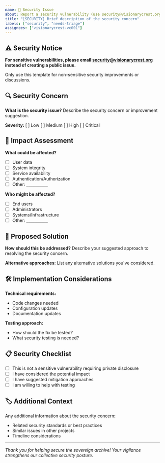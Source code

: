 ```yaml
---
name: 🔐 Security Issue
about: Report a security vulnerability (use security@visionarycrest.org for sensitive issues)
title: "[SECURITY] Brief description of the security concern"
labels: ["security", "needs-triage"]
assignees: ["visionarycrest-vc001"]
---
```


## ⚠️ Security Notice

**For sensitive vulnerabilities, please email security@visionarycrest.org instead of creating a public issue.**

Only use this template for non-sensitive security improvements or discussions.

## 🔍 Security Concern

**What is the security issue?**
Describe the security concern or improvement suggestion.

**Severity:** [ ] Low [ ] Medium [ ] High [ ] Critical

## 🎯 Impact Assessment

**What could be affected?**
- [ ] User data
- [ ] System integrity  
- [ ] Service availability
- [ ] Authentication/Authorization
- [ ] Other: ___________

**Who might be affected?**
- [ ] End users
- [ ] Administrators
- [ ] Systems/Infrastructure
- [ ] Other: ___________

## 🔄 Proposed Solution

**How should this be addressed?**
Describe your suggested approach to resolving the security concern.

**Alternative approaches:**
List any alternative solutions you've considered.

## 🛠 Implementation Considerations

**Technical requirements:**
- Code changes needed
- Configuration updates
- Documentation updates

**Testing approach:**
- How should the fix be tested?
- What security testing is needed?

## 📋 Security Checklist

- [ ] This is not a sensitive vulnerability requiring private disclosure
- [ ] I have considered the potential impact
- [ ] I have suggested mitigation approaches
- [ ] I am willing to help with testing

## 🏷️ Additional Context

Any additional information about the security concern:
- Related security standards or best practices
- Similar issues in other projects
- Timeline considerations

---

*Thank you for helping secure the sovereign archive! Your vigilance strengthens our collective security posture.*